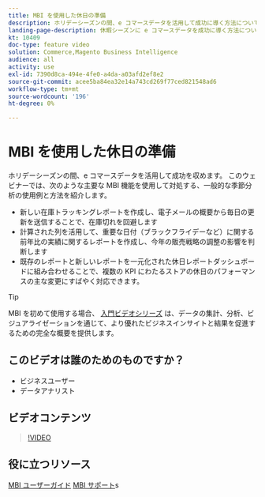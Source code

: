 ```yaml
---
title: MBI を使用した休日の準備
description: ホリデーシーズンの間、e コマースデータを活用して成功に導く方法については、このウェビナーをご覧ください。
landing-page-description: 休暇シーズンに e コマースデータを成功に導く方法については、録画済みのウェビナーをご覧ください。
kt: 10409
doc-type: feature video
solution: Commerce,Magento Business Intelligence
audience: all
activity: use
exl-id: 7390d8ca-494e-4fe0-a4da-a03afd2ef8e2
source-git-commit: acee5ba84ea32e14a743cd269f77ced821548ad6
workflow-type: tm+mt
source-wordcount: '196'
ht-degree: 0%

---
```


# MBI を使用した休日の準備

ホリデーシーズンの間、e コマースデータを活用して成功を収めます。 このウェビナーでは、次のような主要な MBI 機能を使用して対処する、一般的な季節分析の使用例と方法を紹介します。

- 新しい在庫トラッキングレポートを作成し、電子メールの概要から毎日の更新を送信することで、在庫切れを回避します
- 計算された列を活用して、重要な日付（ブラックフライデーなど）に関する前年比の実績に関するレポートを作成し、今年の販売戦略の調整の影響を判断します
- 既存のレポートと新しいレポートを一元化された休日レポートダッシュボードに組み合わせることで、複数の KPI にわたるストアの休日のパフォーマンスの主な変更にすばやく対応できます。

>[!TIP]
>
>MBI を初めて使用する場合、 [入門ビデオシリーズ](./../1-overview.md) は、データの集計、分析、ビジュアライゼーションを通じて、より優れたビジネスインサイトと結果を促進するための完全な概要を提供します。

## このビデオは誰のためのものですか？

- ビジネスユーザー
- データアナリスト

## ビデオコンテンツ

>[!VIDEO](https://video.tv.adobe.com/v/342496?quality=12&learn=on)

## 役に立つリソース

[MBI ユーザーガイド](https://docs.magento.com/mbi/)
[MBI サポート](https://support.magento.com/hc/en-us/articles/360016730811)s
